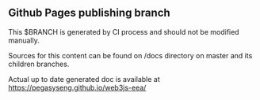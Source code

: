 ## Github Pages publishing branch

This $BRANCH is generated by CI process and should not be modified manually.

Sources for this content can be found on /docs directory on master and its children
branches.

Actual up to date generated doc is available at https://pegasyseng.github.io/web3js-eea/
